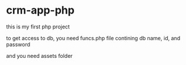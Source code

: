 # crm-app-php
this is my first php project

to get access to db, you need funcs.php file contining db name, id, and password

and you need assets folder
